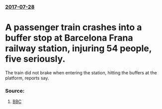 ### [2017-07-28](/news/2017/07/28/index.md)

# A passenger train crashes into a buffer stop at Barcelona Frana railway station, injuring 54 people, five seriously. 

The train did not brake when entering the station, hitting the buffers at the platform, reports say.


### Source:

1. [BBC](http://www.bbc.co.uk/news/world-europe-40750343)

